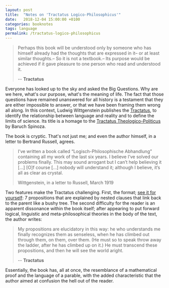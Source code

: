 ```yaml
---
layout: post
title:  "Notes on 'Tractatus Logico-Philosophicus'"
date:   2018-12-04 15:00:00 +0100
categories: booknotes
tags: language
permalink: /tractatus-logico-philosophicus
---
```

> Perhaps this book will be understood only by someone who has himself already had the thoughts that are expressed in it– or at least similar thoughts.– So it is not a textbook.– Its purpose would be achieved if it gave pleasure to one person who read and understood it.
>
> -- __Tractatus__

Everyone has looked up to the sky and asked the Big Questions. Why are we here, what's our purpose, what's the meaning of life. The fact that those questions have remained unanswered for all history is a testament that they are either impossible to answer, or that we have been framing them wrong all along. In this context, Ludwig Wittgenstein publishes the [Tractatus](https://www.amazon.com/Tractatus-Logico-Philosophicus-Ludwig-Wittgenstein/dp/1602064512), to identify the relationship between language and reality and to define the limits of science. Its title is a homage to the [Tractatus Theologico-Politicus](https://www.amazon.com/Theologico-Political-Treatise-Tractatus-Theologico-Politicus-Translated-Contents-ebook/dp/B006LG24I8/ref=sr_1_1?s=books&ie=UTF8&qid=1543868621&sr=1-1&keywords=tractatus+spinoza) by Baruch Spinoza.

The book is cryptic. That's not just me; and even the author himself, in a letter to Bertrand Russell, agrees.

> I’ve written a book called “Logisch-Philosophische Abhandlung” containing all my work of the last six years. I believe I’ve solved our problems finally. This may sound arrogant but I can’t help believing it [...] [O]f course [...] nobody will understand it; although I believe, it’s all as clear as crystal.
>
> Wittgenstein, in a letter to Russell, March 1919

Two features make the Tractatus challenging. First, the format; [see it for yourself](http://www.tractatuslogico-philosophicus.com/): 7 propositions that are explained by nested clauses that link back to the parent like a bushy tree. The second difficulty for the reader is an apparent dissonance within the book itself; after appearing to put forward logical, linguistic and meta-philosophical theories in the body of the text, the author writes:

> My propositions are elucidatory in this way: he who understands me finally recognizes them as senseless, when he has climbed out through them, on them, over them. (He must so to speak throw away the ladder, after he has climbed up on it.) He must transcend these propositions, and then he will see the world aright.
>
> -- __Tractatus__

Essentially, the book has, all at once, the resemblance of a mathematical proof and the language of a parable, with the added characteristic that the author aimed at confusion the hell out of the reader.

